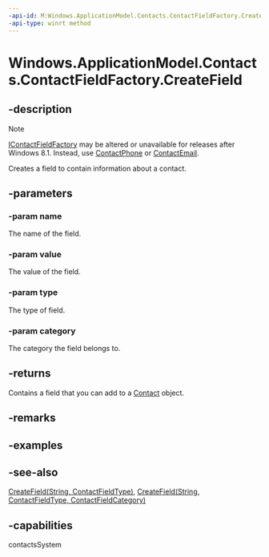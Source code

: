 ```yaml
---
-api-id: M:Windows.ApplicationModel.Contacts.ContactFieldFactory.CreateField(System.String,System.String,Windows.ApplicationModel.Contacts.ContactFieldType,Windows.ApplicationModel.Contacts.ContactFieldCategory)
-api-type: winrt method
---
```


<!-- Method syntax
public Windows.ApplicationModel.Contacts.ContactField CreateField(System.String name, System.String value, Windows.ApplicationModel.Contacts.ContactFieldType type, Windows.ApplicationModel.Contacts.ContactFieldCategory category)
-->

# Windows.ApplicationModel.Contacts.ContactFieldFactory.CreateField

## -description
> [!NOTE]
> [IContactFieldFactory](icontactfieldfactory.md) may be altered or unavailable for releases after Windows 8.1. Instead, use [ContactPhone](contactphone.md) or [ContactEmail](contactemail.md).

Creates a field to contain information about a contact.

## -parameters
### -param name
The name of the field.

### -param value
The value of the field.

### -param type
The type of field.

### -param category
The category the field belongs to.

## -returns
Contains a field that you can add to a [Contact](contact.md) object.

## -remarks

## -examples

## -see-also
[CreateField(String, ContactFieldType)](contactfieldfactory_createfield_1723791966.md), [CreateField(String, ContactFieldType, ContactFieldCategory)](contactfieldfactory_createfield_377552818.md)
## -capabilities
contactsSystem
